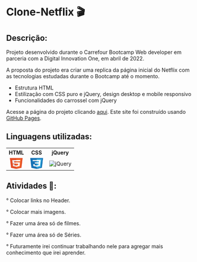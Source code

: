 # Clone-Netflix  🎬

<h2> Descrição: </h2>

Projeto desenvolvido durante o Carrefour Bootcamp Web developer em parceria com a Digital Innovation One, em abril de 2022.

A proposta do projeto era criar uma replica da página inicial do Netflix com as tecnologias estudadas durante o Bootcamp até o momento.

- Estrutura HTML
- Estilização com CSS puro e jQuery, design desktop e mobile responsivo
- Funcionalidades do carrossel com jQuery

Acesse a página do projeto clicando [aqui](https://julianasinnott.github.io/netflix-clone/). Este site foi construído usando [GitHub Pages](https://pages.github.com/).

<h2> Linguagens utilizadas: </h2>

<table>
<tr>
  <th> HTML </th>
  <th> CSS </th>
  <th> jQuery</th>
</tr>
<tr>
  <td><img align="center" alt="HTML" height="30" width="40" src="https://raw.githubusercontent.com/devicons/devicon/master/icons/html5/html5-original.svg"></td>
  <td><img align="center" alt="CSS" height="30" width="40" src="https://raw.githubusercontent.com/devicons/devicon/master/icons/css3/css3-original.svg"></td>
  <td><img align="center" alt="jQuery" height="32" width="33" src="https://user-images.githubusercontent.com/100887684/164298405-4e76480d-b68c-4912-84f7-602f73f06945.jpg"></td>
</tr>
</table>

## Atividades :pencil::

° Colocar links no Header.

° Colocar mais imagens.

° Fazer uma área só de filmes.

° Fazer uma área só de Séries.

° Futuramente irei continuar trabalhando nele para agregar mais conhecimento que irei aprender.
